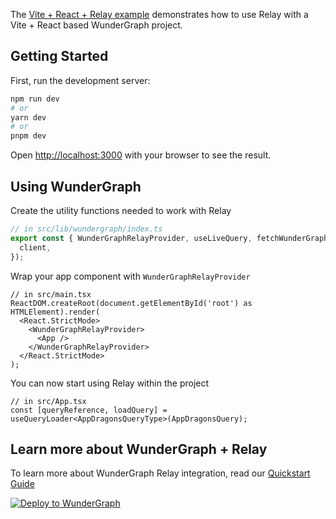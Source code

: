 The [Vite + React + Relay example](https://github.com/wundergraph/wundergraph/tree/main/examples/vite-react-relay) demonstrates how to use Relay with a Vite + React based WunderGraph project.

## Getting Started

First, run the development server:

```bash
npm run dev
# or
yarn dev
# or
pnpm dev
```

Open [http://localhost:3000](http://localhost:3000) with your browser to see the result.

## Using WunderGraph

Create the utility functions needed to work with Relay

```ts
// in src/lib/wundergraph/index.ts
export const { WunderGraphRelayProvider, useLiveQuery, fetchWunderGraphSSRQuery } = createWunderGraphRelayApp({
  client,
});
```

Wrap your app component with `WunderGraphRelayProvider`

```tsx
// in src/main.tsx
ReactDOM.createRoot(document.getElementById('root') as HTMLElement).render(
  <React.StrictMode>
    <WunderGraphRelayProvider>
      <App />
    </WunderGraphRelayProvider>
  </React.StrictMode>
);
```

You can now start using Relay within the project

```tsx
// in src/App.tsx
const [queryReference, loadQuery] = useQueryLoader<AppDragonsQueryType>(AppDragonsQuery);
```

## Learn more about WunderGraph + Relay

To learn more about WunderGraph Relay integration, read our [Quickstart Guide](https://docs.wundergraph.com/docs/getting-started/relay-quickstart)

[![Deploy to WunderGraph](https://wundergraph.com/button)](https://cloud.wundergraph.com/new/clone?templateName=vite-react-relay)
